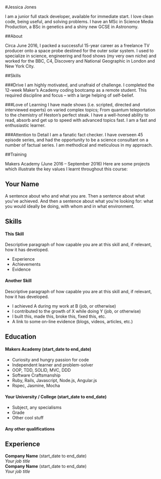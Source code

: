 #Jessica Jones

I am a junior full stack developer, available for immediate start. I love clean code, being useful, and solving problems. I have an MSc in Science Media Production, a BSc in genetics and a shiny new GCSE in Astronomy. 

##About

Circa June 2016, I packed a successful 15-year career as a freelance TV producer onto a space probe destined for the outer solar system. I used to specialize in science, engineering and food shows (my very own niche) and worked for the BBC, C4, Discovery and National Geographic in London and New York City. 

##Skills 

###Drive
I am highly motivated, and unafraid of challenge. I completed the 12-week Maker’s Academy coding bootcamp as a remote student. This required discipline and focus – with a large helping of self-belief.

###Love of Learning
I have made shows (i.e. scripted, directed and interviewed experts) on varied complex topics; From quantum teleportation to the chemistry of Heston’s perfect steak. I have a well-honed ability to read, absorb and get up to speed with advanced topics fast. I am a fast and enthusiastic learner. 

###Attention to Detail
I am a fanatic fact checker. I have overseen 45 episode series, and had the opportunity to be a science consultant on a number of factual series. I am methodical and meticulous in my approach.


##Training

Makers Academy  (June 2016 – September 2016)
Here are some projects which illustrate the key values I learnt throughout this course:






## Your Name

A sentence about who and what you are. Then a sentence about what you've achieved. And then a sentence about what you're looking for: what you would ideally be doing, with whom and in what environment.

## Skills

#### This Skill

Descriptive paragraph of how capable you are at this skill and, if relevant, how it has developed.

- Experience
- Achievements
- Evidence

#### Another Skill

Descriptive paragraph of how capable you are at this skill and, if relevant, how it has developed.

- I achieved A during my work at B (job, or otherwise)
- I contributed to the growth of X while doing Y (job, or otherwise)
- I built this, made this, broke this, fixed this, etc.
- A link to some on-line evidence (blogs, videos, articles, etc.)

## Education

#### Makers Academy (start_date to end_date)

- Curiosity and hungry passion for code
- Independent learner and problem-solver
- OOP, TDD, SOLID, MVC, DDD
- Software Craftsmanship
- Ruby, Rails, Javascript, Node.js, Angular.js
- Rspec, Jasmine, Mocha

#### Your University / College (start_date to end_date)

- Subject, any specialisms
- Grade
- Other cool stuff

#### Any other qualifications

## Experience

**Company Name** (start_date to end_date)    
*Your job title*  
**Company Name** (start_date to end_date)   
*Your job title*  
